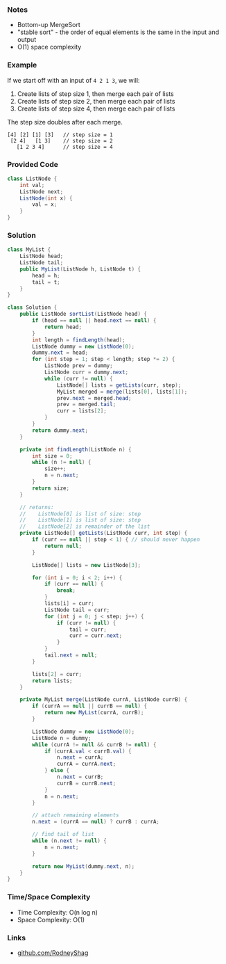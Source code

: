 ### Notes

- Bottom-up MergeSort
- "stable sort" - the order of equal elements is the same in the input and output
- O(1) space complexity

### Example

If we start off with an input of `4 2 1 3`, we will:
1. Create lists of step size 1, then merge each pair of lists
1. Create lists of step size 2, then merge each pair of lists
1. Create lists of step size 4, then merge each pair of lists

The step size doubles after each merge.


```
[4] [2] [1] [3]   // step size = 1
 [2 4]   [1 3]    // step size = 2
   [1 2 3 4]      // step size = 4
```

### Provided Code

```java
class ListNode {
    int val;
    ListNode next;
    ListNode(int x) {
        val = x;
    }
}
```

### Solution

```java
class MyList {
    ListNode head;
    ListNode tail;
    public MyList(ListNode h, ListNode t) {
        head = h;
        tail = t;
    }
}
```

```java
class Solution {
    public ListNode sortList(ListNode head) {
        if (head == null || head.next == null) {
            return head;
        }
        int length = findLength(head);
        ListNode dummy = new ListNode(0);
        dummy.next = head;
        for (int step = 1; step < length; step *= 2) {
            ListNode prev = dummy;
            ListNode curr = dummy.next;
            while (curr != null) {
                ListNode[] lists = getLists(curr, step);
                MyList merged = merge(lists[0], lists[1]);
                prev.next = merged.head;
                prev = merged.tail;
                curr = lists[2];
            }
        }
        return dummy.next;
    }

    private int findLength(ListNode n) {
        int size = 0;
        while (n != null) {
            size++;
            n = n.next;
        }
        return size;
    }

    // returns:
    //    ListNode[0] is list of size: step
    //    ListNode[1] is list of size: step
    //    ListNode[2] is remainder of the list
    private ListNode[] getLists(ListNode curr, int step) {
        if (curr == null || step < 1) { // should never happen
            return null;
        }

        ListNode[] lists = new ListNode[3];

        for (int i = 0; i < 2; i++) {
            if (curr == null) {
                break;
            }
            lists[i] = curr;
            ListNode tail = curr;
            for (int j = 0; j < step; j++) {
                if (curr != null) {
                    tail = curr;
                    curr = curr.next;
                }
            }
            tail.next = null;
        }

        lists[2] = curr;
        return lists;
    }

    private MyList merge(ListNode currA, ListNode currB) {
        if (currA == null || currB == null) {
            return new MyList(currA, currB);
        }

        ListNode dummy = new ListNode(0);
        ListNode n = dummy;
        while (currA != null && currB != null) {
            if (currA.val < currB.val) {
                n.next = currA;
                currA = currA.next;
            } else {
                n.next = currB;
                currB = currB.next;
            }
            n = n.next;
        }

        // attach remaining elements
        n.next = (currA == null) ? currB : currA;

        // find tail of list
        while (n.next != null) {
            n = n.next;
        }

        return new MyList(dummy.next, n);
    }
}
```

### Time/Space Complexity

- Time Complexity: O(n log n)
- Space Complexity: O(1)

### Links

- [github.com/RodneyShag](https://github.com/RodneyShag)
